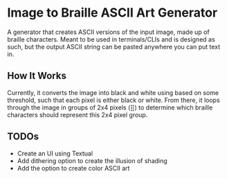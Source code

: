 # Image to Braille ASCII Art Generator

A generator that creates ASCII versions of the input image, made up of braille characters. Meant to be used in terminals/CLIs and is designed as such, but the output ASCII string can be pasted anywhere you can put text in.

## How It Works

Currently, it converts the image into black and white using based on some threshold, such that each pixel is either black or white.
From there, it loops through the image in groups of 2x4 pixels (⣿) to determine which braille characters should represent this 2x4 pixel group.

## TODOs

- Create an UI using Textual
- Add dithering option to create the illusion of shading
- Add the option to create color ASCII art
